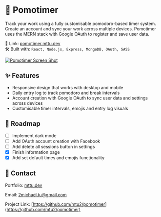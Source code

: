 <!-- ABOUT THE PROJECT -->

# 🍅 Pomotimer

Track your work using a fully customisable pomodoro-based timer system. Create an account and sync your work across multiple devices. Pomotimer uses the MERN stack with Google OAuth to register and save user data.

🔗 Link: [pomotimer.mttu.dev](https://pomotimer.mttu.dev/)\
🛠 Built with: `React, Node.js, Express, MongoDB, OAuth, SASS`

[![Pomotimer Screen Shot](./pomotimer-readme-screenshot.png)](https://pomotimer.mttu.dev)

<!-- FEATURES -->

## ✨ Features

- Responsive design that works with desktop and mobile
- Daily entry log to track pomodoro and break intervals
- Account creation with Google OAuth to sync user data and settings across devices
- Customisable timer intervals, emojis and entry log visuals

<!-- ROADMAP -->

## 🚧 Roadmap

- [ ] Implement dark mode
- [ ] Add OAuth account creation with Facebook
- [ ] Add delete all sessions button in settings
- [x] Finish information page
- [x] Add set default times and emojis functionality

<!-- CONTACT -->

## 💬 Contact

Portfolio: [mttu.dev](https://mttu.dev)

Email: 2michael.tu@gmail.com

Project Link: [https://github.com/mtu2/pomotimer](https://github.com/mtu2/pomotimer)
